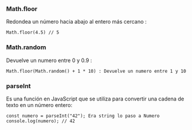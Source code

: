 ### Math.floor

Redondea un número hacia abajo al entero más cercano : 

    Math.floor(4.5) // 5

### Math.random

Devuelve un numero entre 0 y 0.9 :

    Math.floor(Math.random() + 1 * 10) : Devuelve un numero entre 1 y 10

### parseInt

Es una función en JavaScript que se utiliza para convertir una cadena de texto en un número entero:
    
    const numero = parseInt("42"); Era string lo paso a Numero 
    console.log(numero); // 42
